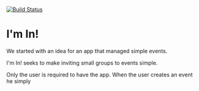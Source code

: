 [![Build Status](https://travis-ci.org/Event-Sync/server-notes.svg?branch=master)](https://travis-ci.org/Event-Sync/server-notes)

I'm In!
==============================


We started with an idea for an app that managed simple events.

I'm In! seeks to make inviting small groups to events simple.

Only the user is required to have the app.  When the user creates an event he simply

